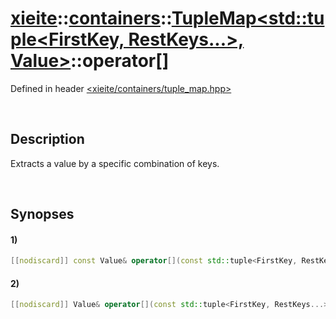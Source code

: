 # [xieite](../../../../../xieite.md)\:\:[containers](../../../../../containers.md)\:\:[TupleMap<std::tuple<FirstKey, RestKeys...>, Value>](../../../tuple_map.md)\:\:operator\[\]
Defined in header [<xieite/containers/tuple_map.hpp>](../../../../../../include/xieite/containers/tuple_map.hpp)

&nbsp;

## Description
Extracts a value by a specific combination of keys.

&nbsp;

## Synopses
#### 1)
```cpp
[[nodiscard]] const Value& operator[](const std::tuple<FirstKey, RestKeys...>& keys) const noexcept;
```
#### 2)
```cpp
[[nodiscard]] Value& operator[](const std::tuple<FirstKey, RestKeys...>& keys) noexcept;
```
